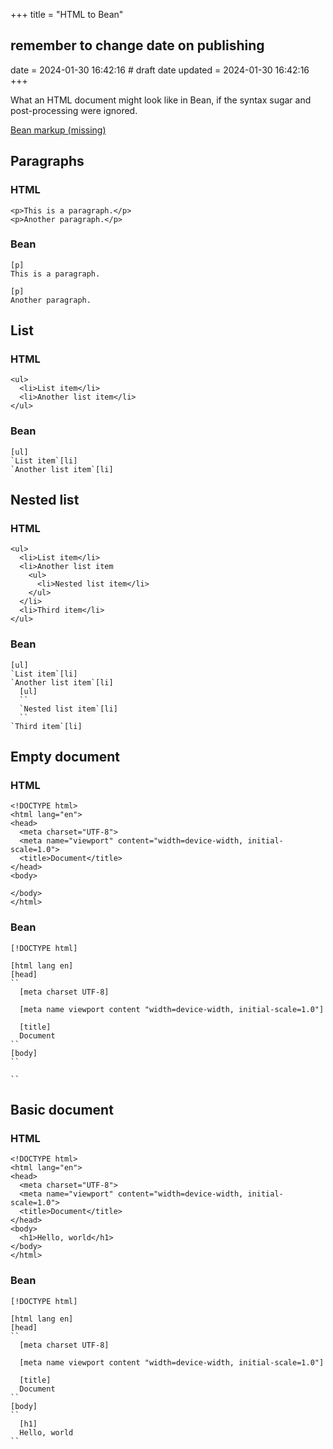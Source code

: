 +++
title = "HTML to Bean"
## remember to change date on publishing
date = 2024-01-30 16:42:16 # draft date
updated = 2024-01-30 16:42:16
+++

What an HTML document might look like in Bean,
if the syntax sugar and post-processing were ignored.

[Bean markup (missing)](bean)

## Paragraphs

### HTML

```
<p>This is a paragraph.</p>
<p>Another paragraph.</p>
```

### Bean

```
[p]
This is a paragraph.

[p]
Another paragraph.
```

## List

### HTML

```
<ul>
  <li>List item</li>
  <li>Another list item</li>
</ul>
```

### Bean

```
[ul]
`List item`[li]
`Another list item`[li]
```

## Nested list

### HTML

```
<ul>
  <li>List item</li>
  <li>Another list item
    <ul>
      <li>Nested list item</li>
    </ul>
  </li>
  <li>Third item</li>
</ul>
```

### Bean

```
[ul]
`List item`[li]
`Another list item`[li]
  [ul]
  ``
  `Nested list item`[li]
  ``
`Third item`[li]
```

## Empty document

### HTML

```
<!DOCTYPE html>
<html lang="en">
<head>
  <meta charset="UTF-8">
  <meta name="viewport" content="width=device-width, initial-scale=1.0">
  <title>Document</title>
</head>
<body>
  
</body>
</html>
```

### Bean

```
[!DOCTYPE html]

[html lang en]
[head]
``
  [meta charset UTF-8]

  [meta name viewport content "width=device-width, initial-scale=1.0"]

  [title]
  Document
``
[body]
``

``
```

## Basic document

### HTML

```
<!DOCTYPE html>
<html lang="en">
<head>
  <meta charset="UTF-8">
  <meta name="viewport" content="width=device-width, initial-scale=1.0">
  <title>Document</title>
</head>
<body>
  <h1>Hello, world</h1>
</body>
</html>
```

### Bean

```
[!DOCTYPE html]

[html lang en]
[head]
``
  [meta charset UTF-8]

  [meta name viewport content "width=device-width, initial-scale=1.0"]

  [title]
  Document
``
[body]
``
  [h1]
  Hello, world
``
```
